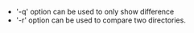  - '-q' option can be used to only show difference
 - '-r' option can be used to compare two directories.
